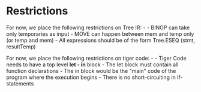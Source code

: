 # Restrictions

For now, we place the following restrictions on Tree IR: -
    - BINOP can take only temporaries as input
    - MOVE can happen between mem and temp only (or temp and mem)
    - All expressions should be of the form Tree.ESEQ (stmt, resultTemp)

For now, we place the following restrictions on tiger code: -
    - Tiger Code needs to have a top level **let - in** block
    - The let block must contain all function declarations
    - The in block would be the "main" code of the program where the execution begins
    - There is no short-circuiting in if-statements
